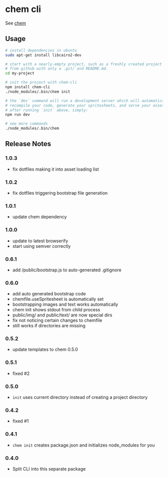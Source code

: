 # chem cli

See [chem](http://github.com/superjoe30/chem)

## Usage

```bash
# install dependencies in ubuntu
sudo apt-get install libcairo2-dev

# start with a nearly-empty project, such as a freshly created project
# from github with only a .git/ and README.md.
cd my-project

# init the project with chem-cli
npm install chem-cli
./node_modules/.bin/chem init

# the `dev` command will run a development server which will automatically
# recompile your code, generate your spritesheets, and serve your assets.
# after running `init` above, simply:
npm run dev

# see more commands
./node_modules/.bin/chem
```
    
## Release Notes

### 1.0.3

 * fix dotfiles making it into asset loading list

### 1.0.2

 * fix dotfiles triggering bootstrap file generation

### 1.0.1

 * update chem dependency

### 1.0.0

 * update to latest browserify
 * start using semver correctly

### 0.6.1

 * add /public/bootstrap.js to auto-generated .gitignore

### 0.6.0

 * add auto generated bootstrap code
 * chemfile.useSpritesheet is automatically set
 * bootstrapping images and text works automatically
 * chem init shows stdout from child process
 * public/img/ and public/text/ are now special dirs
 * fix not noticing certain changes to chemfile
 * still works if directories are missing

### 0.5.2

 * update templates to chem 0.5.0

### 0.5.1

 * fixed #2

### 0.5.0

 * `init` uses current directory instead of creating a project directory

### 0.4.2

 * fixed #1

### 0.4.1

 * `chem init` creates package.json and initializes node_modules
   for you

### 0.4.0

 * Split CLI into this separate package
